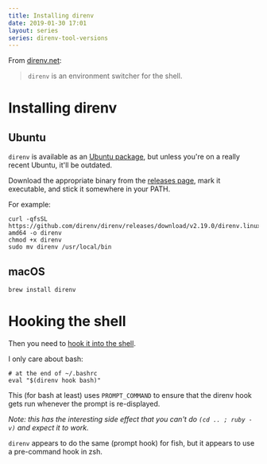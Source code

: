 ```yaml
---
title: Installing direnv
date: 2019-01-30 17:01
layout: series
series: direnv-tool-versions
---
```


From [direnv.net](https://direnv.net/):

> `direnv` is an environment switcher for the shell.

# Installing direnv

## Ubuntu

`direnv` is available as an [Ubuntu package][direnv-deb], but unless you're on a really recent Ubuntu, it'll be outdated.

Download the appropriate binary from the [releases page](https://github.com/direnv/direnv/releases), mark it executable, and stick it somewhere in your PATH.

For example:

    curl -qfsSL https://github.com/direnv/direnv/releases/download/v2.19.0/direnv.linux-amd64 -o direnv
    chmod +x direnv
    sudo mv direnv /usr/local/bin

## macOS

    brew install direnv

[direnv-deb]: https://packages.ubuntu.com/search?keywords=direnv&searchon=names&suite=all&section=all

# Hooking the shell

Then you need to [hook it into the shell](https://github.com/direnv/direnv#setup).

I only care about bash:

    # at the end of ~/.bashrc
    eval "$(direnv hook bash)"

This (for bash at least) uses `PROMPT_COMMAND` to ensure that the direnv hook gets run whenever the prompt is re-displayed.

_Note: this has the interesting side effect that you can't do `(cd .. ; ruby -v)` and expect it to work._

`direnv` appears to do the same (prompt hook) for fish, but it appears to use a pre-command hook in zsh.
